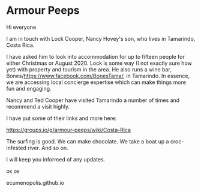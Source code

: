 # Armour Peeps

Hi everyone

I am in touch with Lock Cooper, Nancy Hovey's son, who lives in Tamarindo, Costa Rica.

I have asked him to look into accommodation for up to fifteen people for either Christmas or August 2020. Lock is some way (I not exactly sure how yet) with property and tourism in the area. He also runs a wine bar, Bones/https://www.facebook.com/BonesTama/, in Tamarindo. In essence, we are accessing local concierge expertise which can make things more fun and engaging.

Nancy and Ted Cooper have visited Tamarindo a number of times and recommend a visit highly.

I have put some of their links and more here:

https://groups.io/g/armour-peeps/wiki/Costa-Rica

The surfing is good. We can make chocolate. We take a boat up a croc-infested river. And so on.

I will keep you informed of any updates.

ox ox

ecumenopolis.github.io